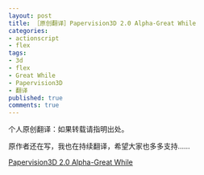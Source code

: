 ```yaml
---
layout: post
title: ［原创翻译］Papervision3D 2.0 Alpha-Great While
categories:
- actionscript
- flex
tags:
- 3d
- flex
- Great While
- Papervision3D
- 翻译
published: true
comments: true
---
```

<p>个人原创翻译：如果转载请指明出处。</p>

<p>原作者还在写，我也在持续翻译，希望大家也多多支持……</p>

<p><a title="Papervision3D 2.0 Alpha-Great While" href="http://www.fireyang.com/blog//wp-content/uploads/2008/03/papervision3d-20-alpha-great-while.pdf">Papervision3D 2.0 Alpha-Great While</a></p>
